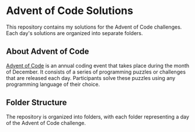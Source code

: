 # Advent of Code Solutions

This repository contains my solutions for the Advent of Code challenges. Each day's solutions are organized into separate folders.
 
## About Advent of Code

[Advent of Code](https://adventofcode.com/) is an annual coding event that takes place during the month of December. It consists of a series of programming puzzles or challenges that are released each day. Participants solve these puzzles using any programming language of their choice.

## Folder Structure

The repository is organized into folders, with each folder representing a day of the Advent of Code challenge. 


